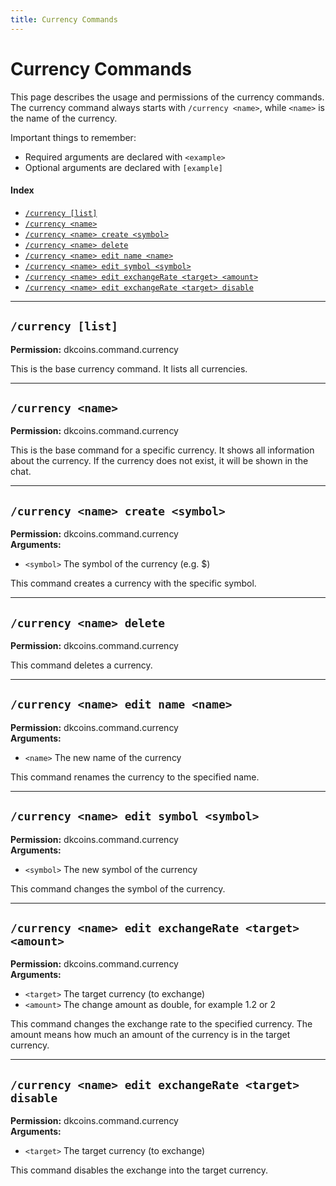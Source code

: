 ```yaml
---
title: Currency Commands
---
```


# Currency Commands

This page describes the usage and permissions of the currency commands. 
The currency command always starts with `/currency <name>`, while `<name>` is the name of the currency.

Important things to remember:

* Required arguments are declared with ```<example>```
* Optional arguments are declared with ```[example]```

#### Index

* [```/currency [list]```](#currency-list)
* [```/currency <name>```](#currency-name)
* [```/currency <name> create <symbol>```](#currency-name-create-symbol)
* [```/currency <name> delete```](#currency-name-delete)
* [```/currency <name> edit name <name>```](#currency-name-edit-name-name)
* [```/currency <name> edit symbol <symbol>```](#currency-name-edit-symbol-symbol)
* [```/currency <name> edit exchangeRate <target> <amount>```](#currency-name-edit-exchangerate-target-amount)
* [```/currency <name> edit exchangeRate <target> disable```](#currency-name-edit-exchangerate-target-disable)

***

## **```/currency [list]```**

**Permission:** dkcoins.command.currency<br />

This is the base currency command. It lists all currencies.

***

## **```/currency <name>```**

**Permission:** dkcoins.command.currency<br />

This is the base command for a specific currency. It shows all information about the currency.
If the currency does not exist, it will be shown in the chat.

***

## **```/currency <name> create <symbol>```**

**Permission:** dkcoins.command.currency<br />
**Arguments:**

* `<symbol>` The symbol of the currency (e.g. $)

This command creates a currency with the specific symbol.

***

## **```/currency <name> delete```**

**Permission:** dkcoins.command.currency<br />

This command deletes a currency.

***

## **```/currency <name> edit name <name>```**

**Permission:** dkcoins.command.currency<br />
**Arguments:**

* `<name>` The new name of the currency

This command renames the currency to the specified name.

***

## **```/currency <name> edit symbol <symbol>```**

**Permission:** dkcoins.command.currency<br />
**Arguments:**

* `<symbol>` The new symbol of the currency

This command changes the symbol of the currency.

***

## **```/currency <name> edit exchangeRate <target> <amount>```**

**Permission:** dkcoins.command.currency<br />
**Arguments:**

* `<target>` The target currency (to exchange)
* `<amount>` The change amount as double, for example 1.2 or 2

This command changes the exchange rate to the specified currency. 
The amount means how much an amount of the currency is in the target currency.

***

## **```/currency <name> edit exchangeRate <target> disable```**

**Permission:** dkcoins.command.currency<br />
**Arguments:**

* `<target>` The target currency (to exchange)

This command disables the exchange into the target currency.

